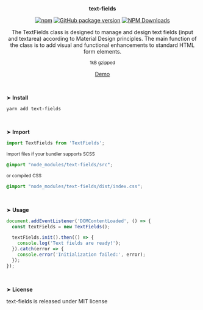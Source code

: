 <br>
<p align="center"><strong>text-fields</strong></p>

<div align="center">

[![npm](https://img.shields.io/npm/v/text-fields.svg?colorB=brightgreen)](https://www.npmjs.com/package/text-fields)
[![GitHub package version](https://img.shields.io/github/package-json/v/ux-ui-pro/text-fields.svg)](https://github.com/ux-ui-pro/text-fields)
[![NPM Downloads](https://img.shields.io/npm/dm/text-fields.svg?style=flat)](https://www.npmjs.org/package/text-fields)

</div>

<p align="center">The TextFields class is designed to manage and design text fields (input and textarea) according to Material Design principles. The main function of the class is to add visual and functional enhancements to standard HTML form elements.</p>
<p align="center"><sup>1kB gzipped</sup></p>
<p align="center"><a href="https://codepen.io/ux-ui/full/PoxqOvp">Demo</a></p>
<br>

&#10148; **Install**

```console
yarn add text-fields
```
<br>

&#10148; **Import**

```javascript
import TextFields from 'TextFields';
```
<sub>Import files if your bundler supports SCSS</sub>
```CSS
@import "node_modules/text-fields/src";
```
<sub>or compiled CSS</sub>
```CSS
@import "node_modules/text-fields/dist/index.css";
```
<br>

&#10148; **Usage**

```javascript
document.addEventListener('DOMContentLoaded', () => {
  const textFields = new TextFields();

  textFields.init().then(() => {
    console.log('Text fields are ready!');
  }).catch(error => {
    console.error('Initialization failed:', error);
  });
});
```
<br>

&#10148; **License**

text-fields is released under MIT license
